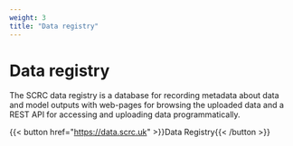 ```yaml
---
weight: 3
title: "Data registry"
---
```


# Data registry

The SCRC data registry is a database for recording metadata about data and model outputs with web-pages for browsing the uploaded data and a REST API for accessing and uploading data programmatically.

{{< button href="https://data.scrc.uk" >}}Data Registry{{< /button >}}